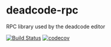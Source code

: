 # deadcode-rpc
RPC library used by the deadcode editor

[![Build Status](https://travis-ci.org/jcd/deadcode-rpc.svg?branch=master)](https://travis-ci.org/jcd/deadcode-rpc)
[![codecov](https://codecov.io/gh/jcd/deadcode-rpc/branch/master/graph/badge.svg)](https://codecov.io/gh/jcd/deadcode-rpc)
